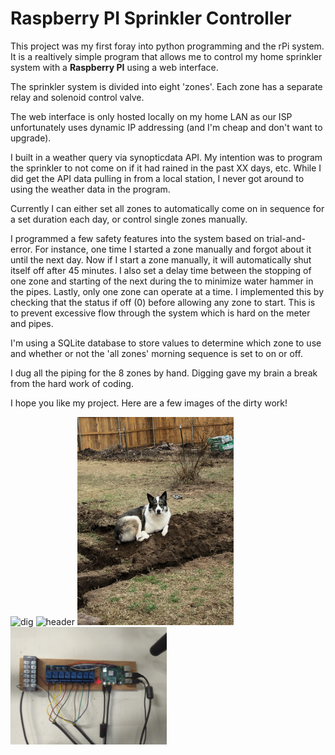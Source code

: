 # Raspberry PI Sprinkler Controller

This project was my first foray into python programming and the rPi system.  It is a realtively simple program that allows me to control my home sprinkler system with a <b>Raspberry PI</b> using a web interface.

The sprinkler system is divided into eight 'zones'.  Each zone has a separate relay and solenoid control valve.  

The web interface is only hosted locally on my home LAN as our ISP unfortunately uses dynamic IP addressing (and I'm cheap and don't want to upgrade).

I built in a weather query via synopticdata API.  My intention was to program the sprinkler to not come on if it had rained in the past XX days, etc.  While I did get the API data pulling in from a local station, I never got around to using the weather data in the program.

Currently I can either set all zones to automatically come on in sequence for a set duration each day, or control single zones manually.

I programmed a few safety features into the system based on trial-and-error.  For instance, one time I started a zone manually and forgot about it until the next day.  Now if I start a zone manually, it will automatically shut itself off after 45 minutes.  I also set a delay time between the stopping of one zone and starting of the next during the  to minimize water hammer in the pipes.  Lastly, only one zone can operate at a time.  I implemented this by checking that the status if off (0) before allowing any zone to start.  This is to prevent excessive flow through the system which is hard on the meter and pipes.  

I'm using a SQLite database to store values to determine which zone to use and whether or not the 'all zones' morning sequence is set to on or off.

I dug all the piping for the 8 zones by hand.  Digging gave my brain a break from the hard work of coding.   

I hope you like my project.  Here are a few images of the dirty work!  

<img src="pics/dig.jpg" width=250 alt="dig"> <img src="pics/hdr.jpg" width=250 alt="header"> <img src="pics/dog.jpg" width=250 alt="dog"> <img src="pics/rPi.jpg" width=250 alt="rPi">
